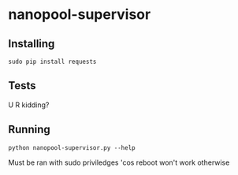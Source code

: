 # nanopool-supervisor

## Installing

`sudo pip install requests`

## Tests

U R kidding?

## Running

`python nanopool-supervisor.py --help`

Must be ran with sudo priviledges 'cos reboot won't work otherwise